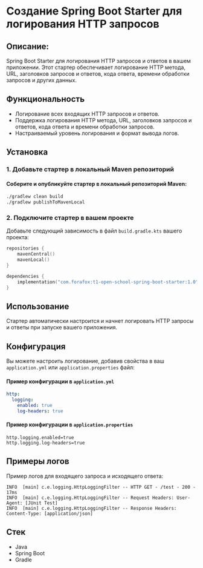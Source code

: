 # Создание Spring Boot Starter для логирования HTTP запросов

## Описание:

Spring Boot Starter для логирования HTTP запросов и ответов в вашем приложении. Этот стартер обеспечивает логирование
HTTP метода,
URL, заголовков запросов и ответов, кода ответа, времени обработки запросов и других данных.

## Функциональность

- Логирование всех входящих HTTP запросов и ответов.
- Поддержка логирования HTTP метода, URL, заголовков запросов и ответов, кода ответа и времени обработки запросов.
- Настраиваемый уровень логирования и формат вывода логов.

## Установка

### 1. Добавьте стартер в локальный Maven репозиторий

#### Соберите и опубликуйте стартер в локальный репозиторий Maven:

```sh
./gradlew clean build
./gradlew publishToMavenLocal
```

### 2. Подключите стартер в вашем проекте

Добавьте следующий зависимость в файл `build.gradle.kts` вашего проекта:

```kotlin
repositories {
    mavenCentral()
    mavenLocal()
}

dependencies {
    implementation("com.forafox:t1-open-school-spring-boot-starter:1.0")
}
```

## Использование

Стартер автоматически настроится и начнет логировать HTTP запросы и ответы при запуске вашего приложения.

## Конфигурация

Вы можете настроить логирование, добавив свойства в ваш `application.yml` или `application.properties` файл:

#### Пример конфигурации в `application.yml`

```yaml
http:
  logging:
    enabled: true
    log-headers: true
```

#### Пример конфигурации в `application.properties`

```properties
http.logging.enabled=true
http.logging.log-headers=true
```

## Примеры логов
Пример логов для входящего запроса и исходящего ответа:

```less
INFO  [main] c.e.logging.HttpLoggingFilter -- HTTP GET - /test - 200 - 17ms 
INFO  [main] c.e.logging.HttpLoggingFilter -- Request Headers: User-Agent: [JUnit Test]
INFO  [main] c.e.logging.HttpLoggingFilter -- Response Headers: Content-Type: [application/json]
```
## Стек

- Java
- Spring Boot
- Gradle

